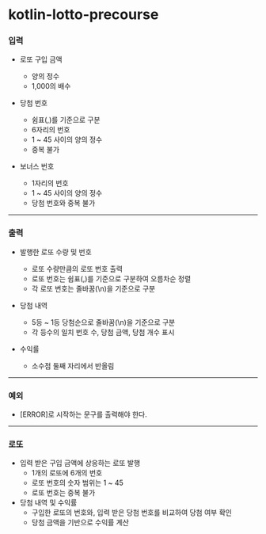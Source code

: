 # kotlin-lotto-precourse

### 입력

-   로또 구입 금액

    -   양의 정수
    -   1,000의 배수

-   당첨 번호

    -   쉼표(,)를 기준으로 구분
    -   6자리의 번호
    -   1 ~ 45 사이의 양의 정수
    -   중복 불가

-   보너스 번호
    -   1자리의 번호
    -   1 ~ 45 사이의 양의 정수
    -   당첨 번호와 중복 불가

---

### 출력

-   발행한 로또 수량 및 번호

    -   로또 수량만큼의 로또 번호 출력
    -   로또 번호는 쉼표(,)를 기준으로 구분하여 오름차순 정렬
    -   각 로또 번호는 줄바꿈(\n)을 기준으로 구분

-   당첨 내역

    -   5등 ~ 1등 당첨순으로 줄바꿈(\n)을 기준으로 구분
    -   각 등수의 일치 번호 수, 당첨 금액, 당첨 개수 표시

-   수익률
    -   소수점 둘째 자리에서 반올림

---

### 예외

-   [ERROR]로 시작하는 문구를 출력해야 한다.

---

### 로또

-   입력 받은 구입 금액에 상응하는 로또 발행
    -   1개의 로또에 6개의 번호
    -   로또 번호의 숫자 범위는 1 ~ 45
    -   로또 번호는 중복 불가
-   당첨 내역 및 수익률
    -   구입한 로또의 번호와, 입력 받은 당첨 번호를 비교하여 당첨 여부 확인
    -   당첨 금액을 기반으로 수익률 계산
